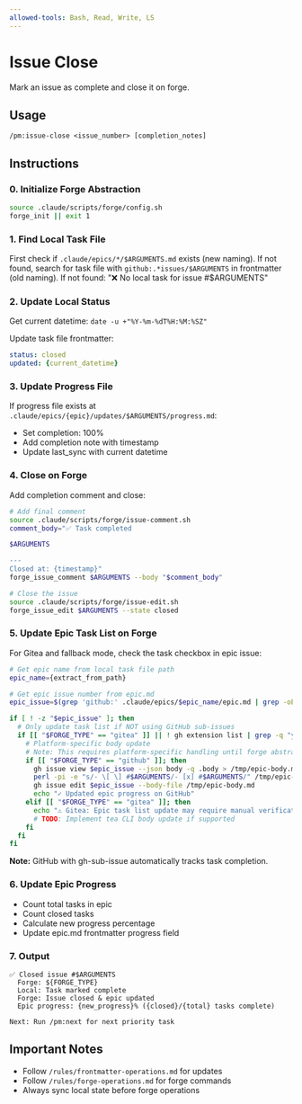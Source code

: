 ```yaml
---
allowed-tools: Bash, Read, Write, LS
---
```


# Issue Close

Mark an issue as complete and close it on forge.

## Usage
```
/pm:issue-close <issue_number> [completion_notes]
```

## Instructions

### 0. Initialize Forge Abstraction

```bash
source .claude/scripts/forge/config.sh
forge_init || exit 1
```

### 1. Find Local Task File

First check if `.claude/epics/*/$ARGUMENTS.md` exists (new naming).
If not found, search for task file with `github:.*issues/$ARGUMENTS` in frontmatter (old naming).
If not found: "❌ No local task for issue #$ARGUMENTS"

### 2. Update Local Status

Get current datetime: `date -u +"%Y-%m-%dT%H:%M:%SZ"`

Update task file frontmatter:
```yaml
status: closed
updated: {current_datetime}
```

### 3. Update Progress File

If progress file exists at `.claude/epics/{epic}/updates/$ARGUMENTS/progress.md`:
- Set completion: 100%
- Add completion note with timestamp
- Update last_sync with current datetime

### 4. Close on Forge

Add completion comment and close:
```bash
# Add final comment
source .claude/scripts/forge/issue-comment.sh
comment_body="✅ Task completed

$ARGUMENTS

---
Closed at: {timestamp}"
forge_issue_comment $ARGUMENTS --body "$comment_body"

# Close the issue
source .claude/scripts/forge/issue-edit.sh
forge_issue_edit $ARGUMENTS --state closed
```

### 5. Update Epic Task List on Forge

For Gitea and fallback mode, check the task checkbox in epic issue:

```bash
# Get epic name from local task file path
epic_name={extract_from_path}

# Get epic issue number from epic.md
epic_issue=$(grep 'github:' .claude/epics/$epic_name/epic.md | grep -oE '[0-9]+$')

if [ ! -z "$epic_issue" ]; then
  # Only update task list if NOT using GitHub sub-issues
  if [[ "$FORGE_TYPE" == "gitea" ]] || ! gh extension list | grep -q "yahsan2/gh-sub-issue"; then
    # Platform-specific body update
    # Note: This requires platform-specific handling until forge abstraction supports body updates
    if [[ "$FORGE_TYPE" == "github" ]]; then
      gh issue view $epic_issue --json body -q .body > /tmp/epic-body.md
      perl -pi -e "s/- \[ \] #$ARGUMENTS/- [x] #$ARGUMENTS/" /tmp/epic-body.md
      gh issue edit $epic_issue --body-file /tmp/epic-body.md
      echo "✓ Updated epic progress on GitHub"
    elif [[ "$FORGE_TYPE" == "gitea" ]]; then
      echo "⚠️ Gitea: Epic task list update may require manual verification"
      # TODO: Implement tea CLI body update if supported
    fi
  fi
fi
```

**Note:** GitHub with gh-sub-issue automatically tracks task completion.

### 6. Update Epic Progress

- Count total tasks in epic
- Count closed tasks
- Calculate new progress percentage
- Update epic.md frontmatter progress field

### 7. Output

```
✅ Closed issue #$ARGUMENTS
  Forge: ${FORGE_TYPE}
  Local: Task marked complete
  Forge: Issue closed & epic updated
  Epic progress: {new_progress}% ({closed}/{total} tasks complete)

Next: Run /pm:next for next priority task
```

## Important Notes

- Follow `/rules/frontmatter-operations.md` for updates
- Follow `/rules/forge-operations.md` for forge commands
- Always sync local state before forge operations
